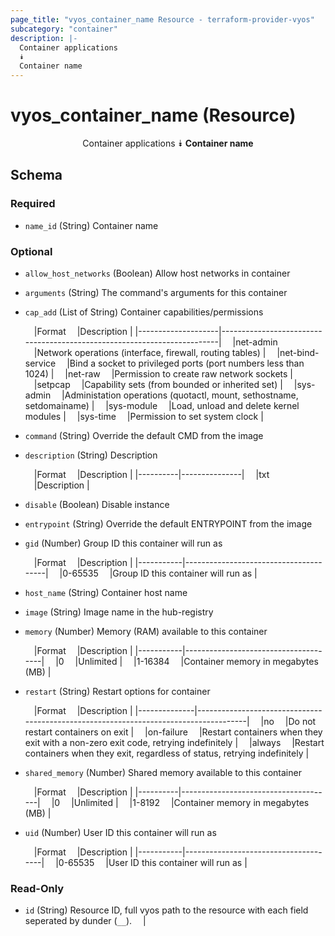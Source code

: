 ```yaml
---
page_title: "vyos_container_name Resource - terraform-provider-vyos"
subcategory: "container"
description: |-
  Container applications
  ⯯
  Container name
---
```


# vyos_container_name (Resource)
<center>

Container applications
⯯
**Container name**


</center>

## Schema

### Required

- `name_id` (String) Container name

### Optional

- `allow_host_networks` (Boolean) Allow host networks in container
- `arguments` (String) The command&#39;s arguments for this container
- `cap_add` (List of String) Container capabilities/permissions

    &emsp;|Format            &emsp;|Description                                                            |
    |--------------------|-------------------------------------------------------------------------|
    &emsp;|net-admin         &emsp;|Network operations (interface, firewall, routing tables)               |
    &emsp;|net-bind-service  &emsp;|Bind a socket to privileged ports (port numbers less than 1024)        |
    &emsp;|net-raw           &emsp;|Permission to create raw network sockets                               |
    &emsp;|setpcap           &emsp;|Capability sets (from bounded or inherited set)                        |
    &emsp;|sys-admin         &emsp;|Administation operations (quotactl, mount, sethostname, setdomainame)  |
    &emsp;|sys-module        &emsp;|Load, unload and delete kernel modules                                 |
    &emsp;|sys-time          &emsp;|Permission to set system clock                                         |
- `command` (String) Override the default CMD from the image
- `description` (String) Description

    &emsp;|Format  &emsp;|Description  |
    |----------|---------------|
    &emsp;|txt     &emsp;|Description  |
- `disable` (Boolean) Disable instance
- `entrypoint` (String) Override the default ENTRYPOINT from the image
- `gid` (Number) Group ID this container will run as

    &emsp;|Format   &emsp;|Description                          |
    |-----------|---------------------------------------|
    &emsp;|0-65535  &emsp;|Group ID this container will run as  |
- `host_name` (String) Container host name
- `image` (String) Image name in the hub-registry
- `memory` (Number) Memory (RAM) available to this container

    &emsp;|Format   &emsp;|Description                         |
    |-----------|--------------------------------------|
    &emsp;|0        &emsp;|Unlimited                           |
    &emsp;|1-16384  &emsp;|Container memory in megabytes (MB)  |
- `restart` (String) Restart options for container

    &emsp;|Format      &emsp;|Description                                                                         |
    |--------------|--------------------------------------------------------------------------------------|
    &emsp;|no          &emsp;|Do not restart containers on exit                                                   |
    &emsp;|on-failure  &emsp;|Restart containers when they exit with a non-zero exit code, retrying indefinitely  |
    &emsp;|always      &emsp;|Restart containers when they exit, regardless of status, retrying indefinitely      |
- `shared_memory` (Number) Shared memory available to this container

    &emsp;|Format  &emsp;|Description                         |
    |----------|--------------------------------------|
    &emsp;|0       &emsp;|Unlimited                           |
    &emsp;|1-8192  &emsp;|Container memory in megabytes (MB)  |
- `uid` (Number) User ID this container will run as

    &emsp;|Format   &emsp;|Description                         |
    |-----------|--------------------------------------|
    &emsp;|0-65535  &emsp;|User ID this container will run as  |

### Read-Only

- `id` (String) Resource ID, full vyos path to the resource with each field seperated by dunder (`__`).  &emsp;|
